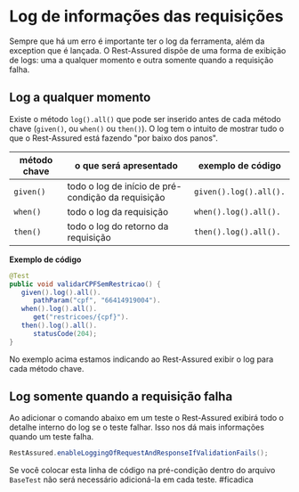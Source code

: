 # Log de informações das requisições

Sempre que há um erro é importante ter o log da ferramenta, além da exception que é lançada. O Rest-Assured dispõe de uma forma de exibição de logs: uma a qualquer momento e outra somente quando a requisição falha.

## Log a qualquer momento

Existe o método `log().all()` que pode ser inserido antes de cada método chave (`given()`, ou `when()` ou `then()`). O log tem o intuito de mostrar tudo o que o Rest-Assured está fazendo "por baixo dos panos".

| método chave | o que será apresentado | exemplo de código |
|--------------|------------------------|-------------------|
| `given()` | todo o log de início de pré-condição da requisição | `given().log().all().` |
| `when()` | todo o log da requisição | `when().log().all().` |
| `then()` | todo o log do retorno da requisição | `then().log().all().` |

**Exemplo de código**

```java
@Test
public void validarCPFSemRestricao() {
   given().log().all().
      pathParam("cpf", "66414919004").
   when().log().all().
      get("restricoes/{cpf}").
   then().log().all().
      statusCode(204);
}
```

No exemplo acima estamos indicando ao Rest-Assured exibir o log para cada método chave.

## Log somente quando a requisição falha

Ao adicionar o comando abaixo em um teste o Rest-Assured exibirá todo o detalhe interno do log se o teste falhar. Isso nos dá mais informações quando um teste falha.

```java
RestAssured.enableLoggingOfRequestAndResponseIfValidationFails();
``` 

Se você colocar esta linha de código na pré-condição dentro do arquivo `BaseTest` não será necessário adicioná-la em cada teste. #ficadica